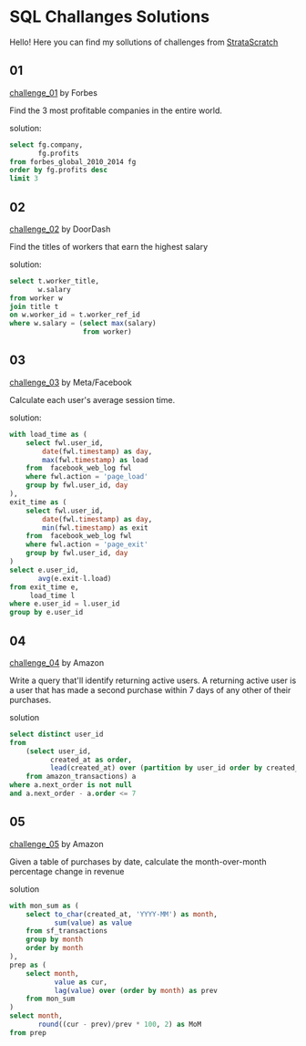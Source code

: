 # SQL Challanges Solutions

Hello! Here you can find my sollutions of challenges from [StrataScratch](https://platform.stratascratch.com/)

## 01

[challenge_01](https://platform.stratascratch.com/coding/10354-most-profitable-companies) by Forbes

Find the 3 most profitable companies in the entire world.

solution:

```SQL
select fg.company,
       fg.profits
from forbes_global_2010_2014 fg
order by fg.profits desc
limit 3
```

## 02

[challenge_02](https://platform.stratascratch.com/coding/10353-workers-with-the-highest-salaries) by DoorDash

Find the titles of workers that earn the highest salary

solution:

```SQL
select t.worker_title,
       w.salary
from worker w
join title t
on w.worker_id = t.worker_ref_id
where w.salary = (select max(salary)
                  from worker)
```

## 03

[challenge_03](https://platform.stratascratch.com/coding/10352-users-by-avg-session-time) by Meta/Facebook

Calculate each user's average session time.

solution:

```SQL
with load_time as (
    select fwl.user_id,
        date(fwl.timestamp) as day,
        max(fwl.timestamp) as load
    from  facebook_web_log fwl
    where fwl.action = 'page_load'
    group by fwl.user_id, day
),
exit_time as (
    select fwl.user_id,
        date(fwl.timestamp) as day,
        min(fwl.timestamp) as exit
    from  facebook_web_log fwl
    where fwl.action = 'page_exit'
    group by fwl.user_id, day
)
select e.user_id,
       avg(e.exit-l.load)
from exit_time e,
     load_time l
where e.user_id = l.user_id
group by e.user_id
```

## 04

[challenge_04](https://platform.stratascratch.com/coding/10322-finding-user-purchases) by Amazon

Write a query that'll identify returning active users. A returning active user is a user that has made a second purchase within 7 days of any other of their purchases.

solution

```SQL
select distinct user_id
from
    (select user_id,
          created_at as order,
          lead(created_at) over (partition by user_id order by created_at) as next_order
    from amazon_transactions) a
where a.next_order is not null
and a.next_order - a.order <= 7
```

## 05

[challenge_05](https://platform.stratascratch.com/coding/10319-monthly-percentage-difference) by Amazon

Given a table of purchases by date, calculate the month-over-month percentage change in revenue

solution

```SQL
with mon_sum as (
    select to_char(created_at, 'YYYY-MM') as month,
           sum(value) as value
    from sf_transactions
    group by month
    order by month
),
prep as (
    select month,
           value as cur,
           lag(value) over (order by month) as prev
    from mon_sum
)
select month,
       round((cur - prev)/prev * 100, 2) as MoM
from prep
```
